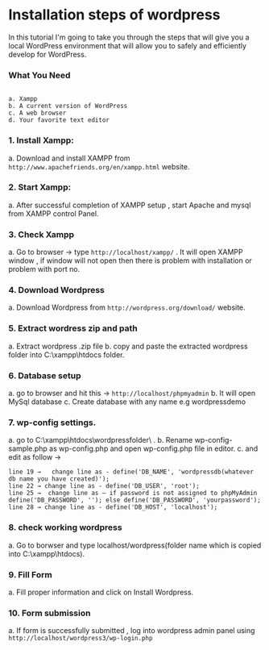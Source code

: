 # Installation steps of wordpress

  In this tutorial I'm going to take you through the steps that will give you a local WordPress environment that will allow you to
  safely and efficiently develop for WordPress.


### What You Need
```

a. Xampp
b. A current version of WordPress
c. A web browser
d. Your favorite text editor

```
### 1. Install Xampp:
a. Download and install XAMPP from ``http://www.apachefriends.org/en/xampp.html``  website.

### 2. Start Xampp:
a. After successful completion of  XAMPP setup , start Apache and mysql from XAMPP control Panel.

### 3. Check Xampp
a. Go to browser → type ``http://localhost/xampp/`` . It will open XAMPP window , if window will not open then there is problem with installation or problem with port no.

### 4. Download Wordpress
a. Download Wordpress from ``http://wordpress.org/download/``  website.

### 5. Extract wordress zip and path
a. Extract wordpress .zip file
b. copy and paste the extracted wordpress folder into C:\xampp\htdocs folder.

### 6. Database setup
a. go to browser and hit this -> ``http://localhost/phpmyadmin``
b. It will open MySql database
c. Create database with any name e.g wordpressdemo

### 7. wp-config settings.
a. go to C:\xampp\htdocs\wordpressfolder\ .
b. Rename wp-config-sample.php as wp-config.php and open wp-config.php file in editor.
c. and edit as follow ->
 ```
 line 19 →   change line as - define('DB_NAME', 'wordpressdb(whatever db name you have created)');
 line 22 → change line as - define('DB_USER', 'root');
 line 25 →  change line as – if password is not assigned to phpMyAdmin define('DB_PASSWORD', ''); else define('DB_PASSWORD', 'yourpassword');
 line 28 → change line as - define('DB_HOST', 'localhost');

 ```
 ### 8. check working wordpress
 a. Go to borwser and type localhost/wordpress(folder name which is copied into C:\xampp\htdocs).

 ### 9. Fill Form
 a. Fill proper information and click on Install Wordpress.

 ### 10. Form submission
a. If form is successfully submitted , log into wordpress admin panel using ``http://localhost/wordpress3/wp-login.php``
